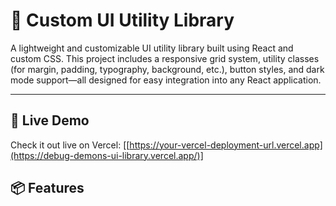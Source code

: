 # 🎨 Custom UI Utility Library

A lightweight and customizable UI utility library built using React and custom CSS. This project includes a responsive grid system, utility classes (for margin, padding, typography, background, etc.), button styles, and dark mode support—all designed for easy integration into any React application.

---

## 🚀 Live Demo

Check it out live on Vercel: [[https://your-vercel-deployment-url.vercel.app](https://debug-demons-ui-library.vercel.app/)]

## 📦 Features
